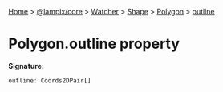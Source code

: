 [Home](./index) &gt; [@lampix/core](./core.md) &gt; [Watcher](./core.watcher.md) &gt; [Shape](./core.watcher.shape.md) &gt; [Polygon](./core.watcher.shape.polygon.md) &gt; [outline](./core.watcher.shape.polygon.outline.md)

# Polygon.outline property


**Signature:**
```javascript
outline: Coords2DPair[]
```
